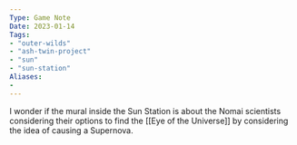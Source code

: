 ```yaml
---
Type: Game Note
Date: 2023-01-14
Tags:
- "outer-wilds"
- "ash-twin-project"
- "sun"
- "sun-station"
Aliases:
- 
---
```

I wonder if the mural inside the Sun Station is about the Nomai scientists considering their options to find the [[Eye of the Universe]] by considering the idea of causing a Supernova.